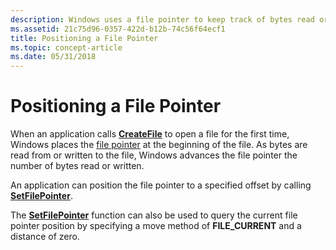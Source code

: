 ```yaml
---
description: Windows uses a file pointer to keep track of bytes read or written.
ms.assetid: 21c75d96-0357-422d-b12b-74c56f64ecf1
title: Positioning a File Pointer
ms.topic: concept-article
ms.date: 05/31/2018
---
```


# Positioning a File Pointer

When an application calls [**CreateFile**](/windows/desktop/api/FileAPI/nf-fileapi-createfilea) to open a file for the first time, Windows places the [file pointer](file-pointers.md) at the beginning of the file. As bytes are read from or written to the file, Windows advances the file pointer the number of bytes read or written.

An application can position the file pointer to a specified offset by calling [**SetFilePointer**](/windows/desktop/api/FileAPI/nf-fileapi-setfilepointer).

The [**SetFilePointer**](/windows/desktop/api/FileAPI/nf-fileapi-setfilepointer) function can also be used to query the current file pointer position by specifying a move method of **FILE\_CURRENT** and a distance of zero.

 

 



